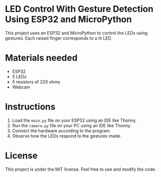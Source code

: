 # LED Control With Gesture Detection Using ESP32 and MicroPython

This project uses an ESP32 and MicroPython to control the LEDs using gestures. Each raised finger corresponds to a lit LED.

# Materials needed
- ESP32
- 5 LEDs
- 5 resistors of 220 ohms
- Webcam

# Instructions
1. Load the `main.py` file on your ESP32 using an IDE like Thonny.
2. Run the `camara.py` file on your PC using an IDE like Thonny.
3. Connect the hardware according to the program.
4. Observe how the LEDs respond to the gestures made.

# License
This project is under the MIT license. Feel free to use and modify the code.
